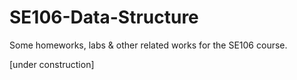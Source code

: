 # SE106-Data-Structure
Some homeworks, labs &amp; other related works for the SE106 course.

[under construction]
